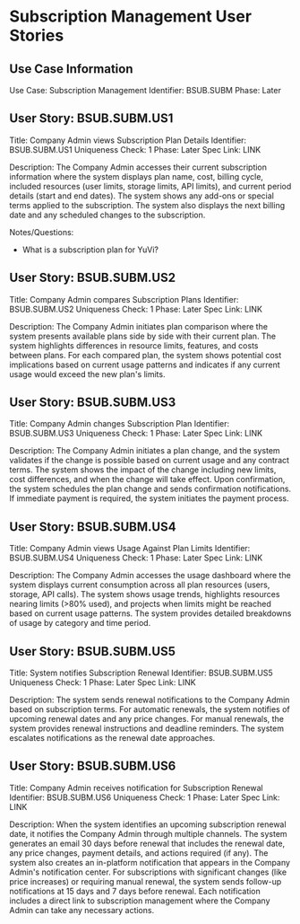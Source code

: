 # Subscription Management User Stories

## Use Case Information
Use Case: Subscription Management
Identifier: BSUB.SUBM
Phase: Later

## User Story: BSUB.SUBM.US1
Title: Company Admin views Subscription Plan Details
Identifier: BSUB.SUBM.US1
Uniqueness Check: 1
Phase: Later
Spec Link: LINK

Description:
The Company Admin accesses their current subscription information where the system displays plan name, cost, billing cycle, included resources (user limits, storage limits, API limits), and current period details (start and end dates). The system shows any add-ons or special terms applied to the subscription. The system also displays the next billing date and any scheduled changes to the subscription.

Notes/Questions:
- What is a subscription plan for YuVi?

## User Story: BSUB.SUBM.US2
Title: Company Admin compares Subscription Plans
Identifier: BSUB.SUBM.US2
Uniqueness Check: 1
Phase: Later
Spec Link: LINK

Description:
The Company Admin initiates plan comparison where the system presents available plans side by side with their current plan. The system highlights differences in resource limits, features, and costs between plans. For each compared plan, the system shows potential cost implications based on current usage patterns and indicates if any current usage would exceed the new plan's limits.

## User Story: BSUB.SUBM.US3
Title: Company Admin changes Subscription Plan
Identifier: BSUB.SUBM.US3
Uniqueness Check: 1
Phase: Later
Spec Link: LINK

Description:
The Company Admin initiates a plan change, and the system validates if the change is possible based on current usage and any contract terms. The system shows the impact of the change including new limits, cost differences, and when the change will take effect. Upon confirmation, the system schedules the plan change and sends confirmation notifications. If immediate payment is required, the system initiates the payment process.

## User Story: BSUB.SUBM.US4
Title: Company Admin views Usage Against Plan Limits
Identifier: BSUB.SUBM.US4
Uniqueness Check: 1
Phase: Later
Spec Link: LINK

Description:
The Company Admin accesses the usage dashboard where the system displays current consumption across all plan resources (users, storage, API calls). The system shows usage trends, highlights resources nearing limits (>80% used), and projects when limits might be reached based on current usage patterns. The system provides detailed breakdowns of usage by category and time period.

## User Story: BSUB.SUBM.US5
Title: System notifies Subscription Renewal
Identifier: BSUB.SUBM.US5
Uniqueness Check: 1
Phase: Later
Spec Link: LINK

Description:
The system sends renewal notifications to the Company Admin based on subscription terms. For automatic renewals, the system notifies of upcoming renewal dates and any price changes. For manual renewals, the system provides renewal instructions and deadline reminders. The system escalates notifications as the renewal date approaches.

## User Story: BSUB.SUBM.US6
Title: Company Admin receives notification for Subscription Renewal
Identifier: BSUB.SUBM.US6
Uniqueness Check: 1
Phase: Later
Spec Link: LINK

Description:
When the system identifies an upcoming subscription renewal date, it notifies the Company Admin through multiple channels. The system generates an email 30 days before renewal that includes the renewal date, any price changes, payment details, and actions required (if any). The system also creates an in-platform notification that appears in the Company Admin's notification center. For subscriptions with significant changes (like price increases) or requiring manual renewal, the system sends follow-up notifications at 15 days and 7 days before renewal. Each notification includes a direct link to subscription management where the Company Admin can take any necessary actions.